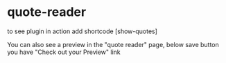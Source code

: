 # quote-reader
to see plugin in action add shortcode [show-quotes]

You can also see a preview in the "quote reader" page, below save button you have "Check out your Preview" link
